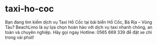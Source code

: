 # taxi-ho-coc
Bạn đang tìm kiếm dịch vụ Taxi Hồ Cốc tại bãi biển Hồ Cốc, Bà Rịa – Vũng Tàu? BeachLimo là sự lựa chọn hoàn hảo với dịch vụ taxi nhanh chóng, an toàn và chuyên nghiệp.  Hãy gọi ngay Hotline: 0565 669 339 để đặt xe chỉ trong vài phút!
